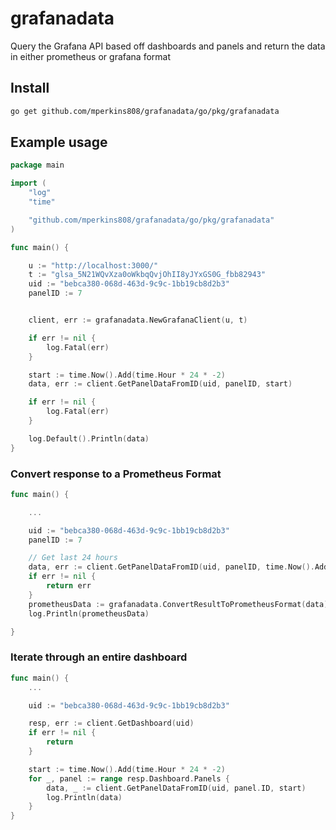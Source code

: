 # grafanadata

Query the Grafana API based off dashboards and panels and return the data in either prometheus or grafana format

## Install

```bash
go get github.com/mperkins808/grafanadata/go/pkg/grafanadata
```

## Example usage

```go
package main

import (
	"log"
	"time"

	"github.com/mperkins808/grafanadata/go/pkg/grafanadata"
)

func main() {

	u := "http://localhost:3000/"
	t := "glsa_5N21WQvXza0oWkbqQvjOhII8yJYxGS0G_fbb82943"
	uid := "bebca380-068d-463d-9c9c-1bb19cb8d2b3"
	panelID := 7


	client, err := grafanadata.NewGrafanaClient(u, t)

	if err != nil {
		log.Fatal(err)
	}

	start := time.Now().Add(time.Hour * 24 * -2)
	data, err := client.GetPanelDataFromID(uid, panelID, start)

	if err != nil {
		log.Fatal(err)
	}

	log.Default().Println(data)
}

```

### Convert response to a Prometheus Format

```go
func main() {

	...

	uid := "bebca380-068d-463d-9c9c-1bb19cb8d2b3"
	panelID := 7

	// Get last 24 hours
	data, err := client.GetPanelDataFromID(uid, panelID, time.Now().Add(time.Hour*24*-1))
	if err != nil {
		return err
	}
	prometheusData := grafanadata.ConvertResultToPrometheusFormat(data)
	log.Println(prometheusData)

}
```

### Iterate through an entire dashboard

```go
func main() {
	...

	uid := "bebca380-068d-463d-9c9c-1bb19cb8d2b3"

	resp, err := client.GetDashboard(uid)
	if err != nil {
		return
	}

	start := time.Now().Add(time.Hour * 24 * -2)
	for _, panel := range resp.Dashboard.Panels {
		data, _ := client.GetPanelDataFromID(uid, panel.ID, start)
		log.Println(data)
	}
}
```
